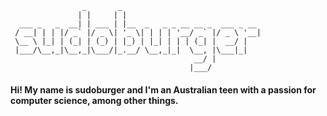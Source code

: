 ```
                _       _                               
               | |     | |                              
  ___ _   _  __| | ___ | |__  _   _ _ __ __ _  ___ _ __ 
 / __| | | |/ _` |/ _ \| '_ \| | | | '__/ _` |/ _ \ '__|
 \__ \ |_| | (_| | (_) | |_) | |_| | | | (_| |  __/ |   
 |___/\__,_|\__,_|\___/|_.__/ \__,_|_|  \__, |\___|_|   
                                         __/ |          
                                        |___/           
```

#### Hi! My name is sudoburger and I'm an Australian teen with a passion for computer science, among other things.

